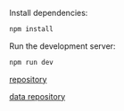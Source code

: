 Install dependencies:

```bash
npm install
```

Run the development server:

```bash
npm run dev
```

[repository](https://github.com/GabrielWilliamson/nic-departments-otp-input)

[data repository](https://github.com/GabrielWilliamson/Departamentos-de-Nic)
